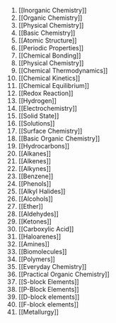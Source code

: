 1. [[Inorganic Chemistry]]
2. [[Organic Chemistry]]
3. [[Physical Chemistry]]
4. [[Basic Chemistry]]
5. [[Atomic Structure]]
6. [[Periodic Properties]]
7. [[Chemical Bonding]]
8. [[Physical Chemistry]]
9. [[Chemical Thermodynamics]]
10. [[Chemical Kinetics]]
11. [[Chemical Equilibrium]]
12. [[Redox Reaction]]
13. [[Hydrogen]]
14. [[Electrochemistry]]
15. [[Solid State]]
16. [[Solutions]]
17. [[Surface Chemistry]]
18. [[Basic Organic Chemistry]]
19. [[Hydrocarbons]]
20. [[Alkanes]]
21. [[Alkenes]]
22. [[Alkynes]]
23. [[Benzene]]
24. [[Phenols]]
25. [[Alkyl Halides]]
26. [[Alcohols]]
27. [[Ether]]
28. [[Aldehydes]]
29. [[Ketones]]
30. [[Carboxylic Acid]]
31. [[Haloarenes]]
32. [[Amines]]
33. [[Biomolecules]]
34. [[Polymers]]
35. [[Everyday Chemistry]]
36. [[Practical Organic Chemistry]]
37. [[S-block Elements]]
38. [[P-Block Elements]]
39. [[D-block elements]]
40. [[F-block elements]]
41. [[Metallurgy]]